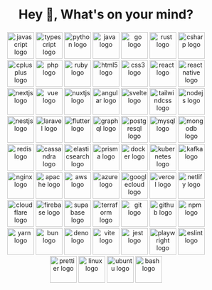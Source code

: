 <h1 align="center">Hey 👋, What's on your mind?</h1>

###

<div align="center">
  <img src="https://skillicons.dev/icons?i=js" height="60" alt="javascript logo" />
  <img src="https://skillicons.dev/icons?i=ts" height="60" alt="typescript logo" />
  <img src="https://skillicons.dev/icons?i=py" height="60" alt="python logo" />
  <img src="https://skillicons.dev/icons?i=java" height="60" alt="java logo" />
  <img src="https://skillicons.dev/icons?i=go" height="60" alt="go logo" />
  <img src="https://skillicons.dev/icons?i=rust" height="60" alt="rust logo" />
  <img src="https://skillicons.dev/icons?i=cs" height="60" alt="csharp logo" />
  <img src="https://skillicons.dev/icons?i=cpp" height="60" alt="cplusplus logo" />
  <img src="https://skillicons.dev/icons?i=php" height="60" alt="php logo" />
  <img src="https://skillicons.dev/icons?i=ruby" height="60" alt="ruby logo" />
  <img src="https://skillicons.dev/icons?i=html" height="60" alt="html5 logo" />
  <img src="https://skillicons.dev/icons?i=css" height="60" alt="css3 logo" />
  <img src="https://skillicons.dev/icons?i=react" height="60" alt="react logo" />
  <img src="https://skillicons.dev/icons?i=reactnative" height="60" alt="react native logo" />
  <img src="https://skillicons.dev/icons?i=nextjs" height="60" alt="nextjs logo" />
  <img src="https://skillicons.dev/icons?i=vue" height="60" alt="vue logo" />
  <img src="https://skillicons.dev/icons?i=nuxtjs" height="60" alt="nuxtjs logo" />
  <img src="https://skillicons.dev/icons?i=angular" height="60" alt="angular logo" />
  <img src="https://skillicons.dev/icons?i=svelte" height="60" alt="svelte logo" />
  <img src="https://skillicons.dev/icons?i=tailwind" height="60" alt="tailwindcss logo" />
  <img src="https://skillicons.dev/icons?i=nodejs" height="60" alt="nodejs logo" />
  <img src="https://skillicons.dev/icons?i=nestjs" height="60" alt="nestjs logo" />
  <img src="https://skillicons.dev/icons?i=laravel" height="60" alt="laravel logo" />
  <img src="https://skillicons.dev/icons?i=flutter" height="60" alt="flutter logo" />
  <img src="https://skillicons.dev/icons?i=graphql" height="60" alt="graphql logo" />
  <img src="https://skillicons.dev/icons?i=postgres" height="60" alt="postgresql logo" />
  <img src="https://skillicons.dev/icons?i=mysql" height="60" alt="mysql logo" />
  <img src="https://skillicons.dev/icons?i=mongodb" height="60" alt="mongodb logo" />
  <img src="https://skillicons.dev/icons?i=redis" height="60" alt="redis logo" />
  <img src="https://skillicons.dev/icons?i=cassandra" height="60" alt="cassandra logo" />
  <img src="https://skillicons.dev/icons?i=elasticsearch" height="60" alt="elasticsearch logo" />
  <img src="https://skillicons.dev/icons?i=prisma" height="60" alt="prisma logo" />
  <img src="https://skillicons.dev/icons?i=docker" height="60" alt="docker logo" />
  <img src="https://skillicons.dev/icons?i=kubernetes" height="60" alt="kubernetes logo" />
  <img src="https://skillicons.dev/icons?i=kafka" height="60" alt="kafka logo" />
  <img src="https://skillicons.dev/icons?i=nginx" height="60" alt="nginx logo" />
  <img src="https://skillicons.dev/icons?i=apache" height="60" alt="apache logo" />
  <img src="https://skillicons.dev/icons?i=aws" height="60" alt="aws logo" />
  <img src="https://skillicons.dev/icons?i=azure" height="60" alt="azure logo" />
  <img src="https://skillicons.dev/icons?i=gcp" height="60" alt="googlecloud logo" />
  <img src="https://skillicons.dev/icons?i=vercel" height="60" alt="vercel logo" />
  <img src="https://skillicons.dev/icons?i=netlify" height="60" alt="netlify logo" />
  <img src="https://skillicons.dev/icons?i=cloudflare" height="60" alt="cloudflare logo" />
  <img src="https://skillicons.dev/icons?i=firebase" height="60" alt="firebase logo" />
  <img src="https://skillicons.dev/icons?i=supabase" height="60" alt="supabase logo" />
  <img src="https://skillicons.dev/icons?i=terraform" height="60" alt="terraform logo" />
  <img src="https://skillicons.dev/icons?i=git" height="60" alt="git logo" />
  <img src="https://skillicons.dev/icons?i=github" height="60" alt="github logo" />
  <img src="https://skillicons.dev/icons?i=npm" height="60" alt="npm logo" />
  <img src="https://skillicons.dev/icons?i=yarn" height="60" alt="yarn logo" />
  <img src="https://skillicons.dev/icons?i=bun" height="60" alt="bun logo" />
  <img src="https://skillicons.dev/icons?i=deno" height="60" alt="deno logo" />
  <img src="https://skillicons.dev/icons?i=vite" height="60" alt="vite logo" />
  <img src="https://skillicons.dev/icons?i=jest" height="60" alt="jest logo" />
  <img src="https://skillicons.dev/icons?i=playwright" height="60" alt="playwright logo" />
  <img src="https://skillicons.dev/icons?i=eslint" height="60" alt="eslint logo" />
  <img src="https://skillicons.dev/icons?i=prettier" height="60" alt="prettier logo" />
  <img src="https://skillicons.dev/icons?i=linux" height="60" alt="linux logo" />
  <img src="https://skillicons.dev/icons?i=ubuntu" height="60" alt="ubuntu logo" />
  <img src="https://skillicons.dev/icons?i=bash" height="60" alt="bash logo" />
</div>
